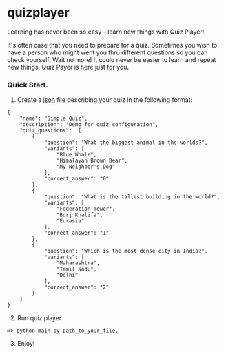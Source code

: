 # quizplayer
Learning has never been so easy - learn new things with Quiz Player!

It's often case that you need to prepare for a quiz. Sometimes you wish to have a person who might went you thru different questions so you can check yourself. Wait no more! It could never be easier to learn and repeat new things, Quiz Payer is here just for you.

### Quick Start.
1. Create a [json](https://en.wikipedia.org/wiki/JSON) file describing your quiz in the following format:
```
{
    "name": "Simple Quiz",
    "description": "Demo for quiz configuration",
    "quiz_questions":  [
        {
            "question": "What the biggest animal in the worlds?",
            "variants": [
                "Blue Whale",
                "Himalayan Brown Bear",
                "My Neighbor's Dog"
            ],
            "correct_answer": "0"
        },
        {
            "question": "What is the tallest building in the world?",
            "variants": [
                "Federation Tower",
                "Burj Khalifa",
                "Eurasia"
            ],
            "correct_answer": "1"
        },
        {
            "question": "Which is the most dense city in India?",
            "variants": [
                "Maharashtra",
                "Tamil Nadu",
                "Delhi"
            ],
            "correct_answer": "2"
        }
    ]
}
```
2. Run quiz player.
```
@> python main.py path_to_your_file.
```
3. Enjoy!

